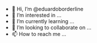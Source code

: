 - 👋 Hi, I’m @eduardoborderline
- 👀 I’m interested in ...
- 🌱 I’m currently learning ...
- 💞️ I’m looking to collaborate on ...
- 📫 How to reach me ...

<!---
eduardoborderline/eduardoborderline is a ✨ special ✨ repository because its `README.md` (this file) appears on your GitHub profile.
You can click the Preview link to take a look at your changes.
--->
